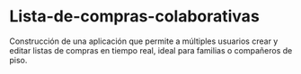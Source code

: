 # Lista-de-compras-colaborativas
Construcción de una aplicación que permite a múltiples usuarios crear y editar listas de compras en tiempo real, ideal para familias o compañeros de piso.

